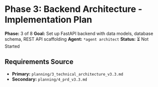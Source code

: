 # Phase 3: Backend Architecture - Implementation Plan

**Phase:** 3 of 8
**Goal:** Set up FastAPI backend with data models, database schema, REST API scaffolding
**Agent:** `*agent architect`
**Status:** ⏳ Not Started

## Requirements Source
- **Primary:** `planning/3_technical_architecture_v3.3.md`
- **Secondary:** `planning/4_prd_v3.3.md`
